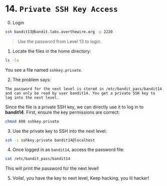 # 14. `Private SSH Key Access`

0. Login

```bash
ssh bandit13@bandit.labs.overthewire.org -p 2220
```

> Use the password from Level 13 to login.

1. Locate the files in the home directory:

```bash
ls -la
```

You see a file named `sshkey.private`.

2. The problem says:

```
The password for the next level is stored in /etc/bandit_pass/bandit14 and can only be read by user bandit14. You get a private SSH key to log into the next level.
```

Since the file is a private SSH key, we can directly use it to log in to **bandit14**.
First, ensure the key permissions are correct:

```bash
chmod 600 sshkey.private
```

3. Use the private key to SSH into the next level:

```bash
ssh -i sshkey.private bandit14@localhost
```

4. Once logged in as `bandit14`, access the password file:

```bash
cat /etc/bandit_pass/bandit14
```

This will print the password for the next level!

5. Voila!, you have the key to next level, Keep hacking, you lil hacker!
